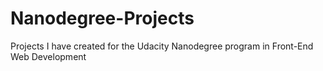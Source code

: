 Nanodegree-Projects
===================

Projects I have created for the Udacity Nanodegree program in Front-End Web Development
